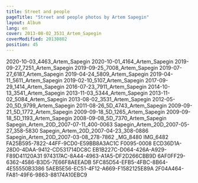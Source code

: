 ```yaml
---
title: Street and people
pageTitle: "Street and people photos by Artem Sapegin"
layout: Album
lang: en
cover: 2013-08-02_3531_Artem_Sapegin
coverModified: 20130802
position: 45
---
```


2020-10-03_4463_Artem_Sapegin
2020-10-01_4164_Artem_Sapegin
2019-09-27_7251_Artem_Sapegin
2019-09-25_7008_Artem_Sapegin
2019-07-27_6187_Artem_Sapegin
2019-04-24_5809_Artem_Sapegin
2019-04-11_5611_Artem_Sapegin
2019-02-10_5107_Artem_Sapegin
2017-09-29_1414_Artem_Sapegin
2016-07-23_7911_Artem_Sapegin
2014-10-13_3541_Artem_Sapegin
2013-11-03_5344_Artem_Sapegin
2013-11-02_5084_Artem_Sapegin
2013-08-02_3531_Artem_Sapegin
2012-05-20_5D_9799_Artem_Sapegin
2011-08-26_5D_4743_Artem_Sapegin
2009-09-21_5D_1772_Artem_Sapegin
2009-09-18_5D_1265_Artem_Sapegin
2009-09-18_5D_1193_Artem_Sapegin
2008-09-08_5D_7370_Artem_Sapegin
Sapegin_Artem_20D_2007-07-11_400-0063
Sapegin_Artem_20D_2007-05-27_358-5830
Sapegin_Artem_20D_2007-04-23_308-0886
Sapegin_Artem_20D_2007-03-08_278-7862
_MG_8480
IMG_6482
FA25B595-7822-44FF-9CD0-E59BB8A3AC1C
F0095-0008
ECD36D1A-28D0-4DAA-9412-CD531714DC8C
EB1B227C-D064-426A-A929-F89D41120A31
974317AC-8A44-4963-A1A5-DF2D266CBB9D
6AF0FF29-6362-4586-B3D5-7E66F8AEEADB
5FC85D54-EFB5-4FBC-8B64-4E55550B3386
5AEB5E56-EC51-4F12-A669-F1582125E89A
2F04A464-FA81-49F6-9863-88174A10EBC9
